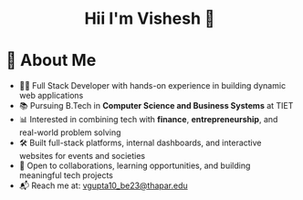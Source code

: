 <h1 align="center"> Hii I'm Vishesh 👋</h1>

<!--
**vishesh7124/vishesh7124** is a ✨ _special_ ✨ repository because its `README.md` (this file) appears on your GitHub profile.

Here are some ideas to get you started:

- 🔭 I’m currently working on ...
- 🌱 I’m currently learning ...
- 👯 I’m looking to collaborate on ...
- 🤔 I’m looking for help with ...
- 💬 Ask me about ...
- 📫 How to reach me: ...
- 😄 Pronouns: ...
- ⚡ Fun fact: ...
-->
# 🚀 About Me

-   👨‍💻 Full Stack Developer with hands-on experience in building dynamic web applications
-   📚 Pursuing B.Tech in **Computer Science and Business Systems** at TIET
-   📊 Interested in combining tech with **finance**, **entrepreneurship**, and real-world problem solving
-   🛠️ Built full-stack platforms, internal dashboards, and interactive websites for events and societies
-   🤝 Open to collaborations, learning opportunities, and building meaningful tech projects
-   📬 Reach me at: vgupta10_be23@thapar.edu

